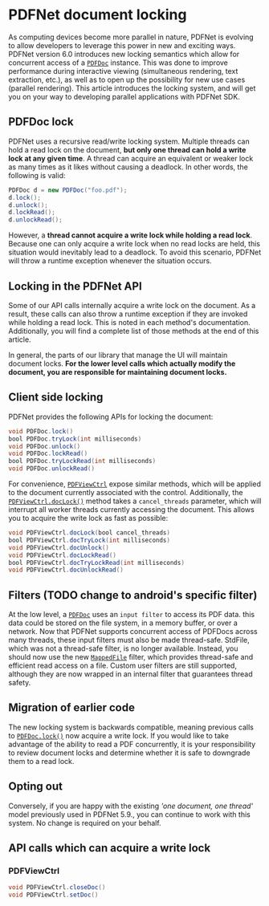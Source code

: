 # PDFNet document locking

As computing devices become more parallel in nature, PDFNet is evolving to allow developers to leverage this power in new and exciting ways. PDFNet version 6.0 introduces new locking semantics which allow for concurrent access of a [`PDFDoc`](https://www.pdftron.com/pdfnet/mobile/docs/Android/pdfnet/javadoc/reference/com/pdftron/pdf/PDFDoc.html) instance. This was done to improve performance during interactive viewing (simultaneous rendering, text extraction, etc.), as well as to open up the possibility for new use cases (parallel rendering). This article introduces the locking system, and will get you on your way to developing parallel applications with PDFNet SDK.

## PDFDoc lock

PDFNet uses a recursive read/write locking system. Multiple threads can hold a read lock on the document, **but only one thread can hold a write lock at any given time**. A thread can acquire an equivalent or weaker lock as many times as it likes without causing a deadlock. In other words, the following is valid:

```java
PDFDoc d = new PDFDoc("foo.pdf");
d.lock();
d.unlock();
d.lockRead();
d.unlockRead();
```

However, a **thread cannot acquire a write lock while holding a read lock**. Because one can only acquire a write lock when no read locks are held, this situation would inevitably lead to a deadlock. To avoid this scenario, PDFNet will throw a runtime exception whenever the situation occurs.

## Locking in the PDFNet API

Some of our API calls internally acquire a write lock on the document. As a result, these calls can also throw a runtime exception if they are invoked while holding a read lock. This is noted in each method's documentation. Additionally, you will find a complete list of those methods at the end of this article.

In general, the parts of our library that manage the UI will maintain document locks. **For the lower level calls which actually modify the document, you are responsible for maintaining document locks.**

## Client side locking

PDFNet provides the following APIs for locking the document:

```java
void PDFDoc.lock()
bool PDFDoc.tryLock(int milliseconds)
void PDFDoc.unlock()
void PDFDoc.lockRead()
bool PDFDoc.tryLockRead(int milliseconds)
void PDFDoc.unlockRead()
```

For convenience, [`PDFViewCtrl`](http://www.pdftron.com/pdfnet/mobile/docs/Android/pdfnet/javadoc/reference/com/pdftron/pdf/PDFViewCtrl.html) expose similar methods, which will be applied to the document currently associated with the control. Additionally, the [`PDFViewCtrl.docLock()`](https://www.pdftron.com/pdfnet/mobile/docs/Android/pdfnet/javadoc/reference/com/pdftron/pdf/PDFViewCtrl.html#docLock(boolean)) method takes a `cancel_threads` parameter, which will interrupt all worker threads currently accessing the document. This allows you to acquire the write lock as fast as possible:

```java
void PDFViewCtrl.docLock(bool cancel_threads)
bool PDFViewCtrl.docTryLock(int milliseconds)
void PDFViewCtrl.docUnlock()
void PDFViewCtrl.docLockRead()
bool PDFViewCtrl.docTryLockRead(int milliseconds)
void PDFViewCtrl.docUnlockRead()
```

## Filters (TODO change to android's specific filter)

At the low level, a [`PDFDoc`](https://www.pdftron.com/pdfnet/mobile/docs/Android/pdfnet/javadoc/reference/com/pdftron/pdf/PDFDoc.html) uses an `input filter` to access its PDF data. this data could be stored on the file system, in a memory buffer, or over a network. Now that PDFNet supports concurrent access of PDFDocs across many threads, these input filters must also be made thread-safe. StdFile, which was not a thread-safe filter, is no longer available. Instead, you should now use the new [`MappedFile`](https://www.pdftron.com/pdfnet/mobile/docs/Android/pdfnet/javadoc/reference/com/pdftron/filters/MappedFile.html) filter, which provides thread-safe and efficient read access on a file. Custom user filters are still supported, although they are now wrapped in an internal filter that guarantees thread safety.

## Migration of earlier code

The new locking system is backwards compatible, meaning previous calls to [`PDFDoc.lock()`](https://www.pdftron.com/pdfnet/mobile/docs/Android/pdfnet/javadoc/reference/com/pdftron/pdf/PDFDoc.html#lock()) now acquire a write lock. If you would like to take advantage of the ability to read a PDF concurrently, it is your responsibility to review document locks and determine whether it is safe to downgrade them to a read lock.

## Opting out

Conversely, if you are happy with the existing *'one document, one thread'* model previously used in PDFNet 5.9., you can continue to work with this system. No change is required on your behalf.

## API calls which can acquire a write lock

### PDFViewCtrl
```java
void PDFViewCtrl.closeDoc()
void PDFViewCtrl.setDoc()
```
